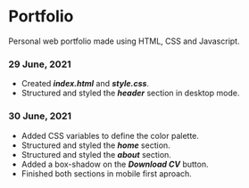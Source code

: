 # Portfolio

Personal web portfolio made using HTML, CSS and Javascript.

### 29 June, 2021

-   Created **_index.html_** and **_style.css_**.
-   Structured and styled the **_header_** section in desktop mode.

### 30 June, 2021

-   Added CSS variables to define the color palette.
-   Structured and styled the **_home_** section.
-   Structured and styled the **_about_** section.
-   Added a box-shadow on the **_Download CV_** button.
-   Finished both sections in mobile first aproach.
